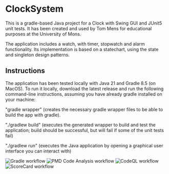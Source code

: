 # ClockSystem

This is a gradle-based Java project for a Clock with Swing GUI and JUnit5 unit tests. It has been created and used by Tom Mens for educational purposes at the University of Mons.

The application includes a watch, with timer, stopwatch and alarm functionality.
Its implementation is based on a statechart, using the state and singleton design patterns.


## Instructions

The application has been tested locally with Java 21 and Gradle 8.5 (on MacOS). To run it locally, download the latest release and run the following command-line instructions, assuming you have already gradle installed on your machine:

"gradle wrapper" (creates the necessary gradle wrapper files to be able to build the app with gradle).

"./gradlew build" (executes the generated wrapper to build and test the application; build should be successful, but will fail if some of the unit tests fail)

"./gradlew run" (executes the Java application by opening a graphical user interface you can interact with)

![Gradle workflow](https://github.com/SamuelSVG/ClockSystem/actions/workflows/gradle.yml/badge.svg)
![PMD Code Analysis workflow](https://github.com/SamuelSVG/ClockSystem/actions/workflows/pmd.yml/badge.svg)
![CodeQL workflow](https://github.com/SamuelSVG/ClockSystem/actions/workflows/codeql.yml/badge.svg)
![ScoreCard workflow](https://github.com/SamuelSVG/ClockSystem/actions/workflows/scorecard.yml/badge.svg)
